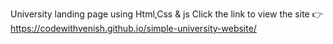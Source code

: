University landing page using Html,Css & js
Click the link to view the site 👉https://codewithvenish.github.io/simple-university-website/
